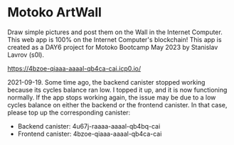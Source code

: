 # Motoko ArtWall

Draw simple pictures and post them on the Wall in the Internet Computer. This web app is 100% on the Internet Computer's blockchain!
This app is created as a DAY6 project for Motoko Bootcamp May 2023 by Stanislav Lavrov (s0l).

https://4bzoe-qiaaa-aaaal-qb4ca-cai.icp0.io/

2021-09-19. Some time ago, the backend canister stopped working because its cycles balance ran low. I topped it up, and it is now functioning normally. If the app stops working again, the issue may be due to a low cycles balance on either the backend or the frontend canister. In that case, please top up the corresponding canister:
* Backend canister: 4u67j-raaaa-aaaal-qb4bq-cai
* Frontend canister: 4bzoe-qiaaa-aaaal-qb4ca-cai
